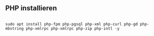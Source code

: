 ## PHP installieren
```bashq

sudo apt install php-fpm php-pgsql php-xml php-curl php-gd php-mbstring php-xmlrpc php-xmlrpc php-zip php-intl -y
```
